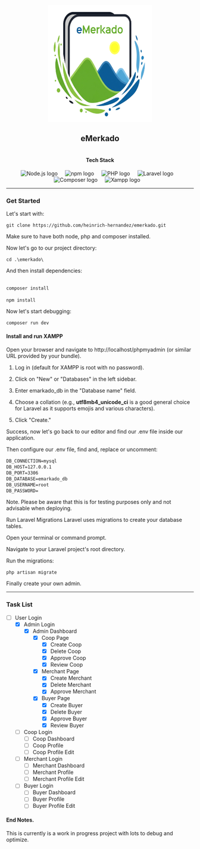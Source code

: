 <div style="display: flex; flex-direction: column; align-items: center; justify-content: center; text-align: center;">
    <div style="text-align: center;">
        <img src="https://github.com/heinrich-hernandez/emerkado/blob/main/app/icons/eMerkado.icon.png" width="280" height="314" alt="eMerkado" />
        <h2>eMerkado</h2>
    </div>
    <div style="text-align: center;">
        <h4>Tech Stack</h4>
        <div>
            <img src="https://cdn.jsdelivr.net/gh/devicons/devicon@latest/icons/nodejs/nodejs-original-wordmark.svg" height="40" alt="Node.js logo" />
            <img width="12" />
            <img src="https://cdn.jsdelivr.net/gh/devicons/devicon@latest/icons/npm/npm-original-wordmark.svg" height="40" alt="npm logo" />
            <img width="12" />
            <img src="https://cdn.jsdelivr.net/gh/devicons/devicon@latest/icons/php/php-original.svg" height="40" alt="PHP logo" />
            <img width="12" />
            <img src="https://cdn.jsdelivr.net/gh/devicons/devicon@latest/icons/laravel/laravel-original.svg" height="40" alt="Laravel logo" />
            <img width="12" />
            <img src="https://cdn.jsdelivr.net/gh/devicons/devicon@latest/icons/composer/composer-original.svg" height="40" alt="Composer logo" />
            <img width="12" />
            <img src="https://upload.wikimedia.org/wikipedia/commons/0/03/Xampp_logo.svg" height="40" alt="Xampp logo" />
            <img width="12" />
        </div>
    </div>
</div>

-----

### Get Started

Let's start with:

```shell
git clone https://github.com/heinrich-hernandez/emerkado.git
```

Make sure to have both node, php and composer installed.


Now let's go to our project directory:

```shell
cd .\emerkado\
```

And then install dependencies:

```shell

composer install

npm install
```

Now let's start debugging:

```shell
composer run dev
```

#### Install and run XAMPP

Open your browser and navigate to http://localhost/phpmyadmin (or similar URL provided by your bundle).

1. Log in (default for XAMPP is root with no password).

2. Click on "New" or "Databases" in the left sidebar.

3. Enter emarkado_db in the "Database name" field.

4. Choose a collation (e.g., <strong>utf8mb4_unicode_ci</strong> is a good general choice for Laravel as it supports emojis and various characters).

5. Click "Create."

Success, now let's go back to our editor and find our .env file inside our application.

Then configure our .env file, find and, replace or uncomment:

```mysql
DB_CONNECTION=mysql
DB_HOST=127.0.0.1
DB_PORT=3306
DB_DATABASE=emarkado_db
DB_USERNAME=root
DB_PASSWORD=
```

Note. Please be aware that this is for testing purposes only and not advisable when deploying.

Run Laravel Migrations
Laravel uses migrations to create your database tables.

Open your terminal or command prompt.

Navigate to your Laravel project's root directory.

Run the migrations:

```php
php artisan migrate
```

Finally create your own admin.


-----

### Task List

- [ ] User Login
    - [x] Admin Login
        - [x] Admin Dashboard
            - [x] Coop Page
                - [x] Create Coop
                - [x] Delete Coop 
                - [x] Approve Coop 
                - [x] Review Coop  
            - [x] Merchant Page
                - [x] Create Merchant
                - [x] Delete Merchant
                - [x] Approve Merchant
            - [x] Buyer Page
                - [x] Create Buyer
                - [x] Delete Buyer
                - [x] Approve Buyer
                - [x] Review Buyer

    - [ ] Coop Login
        - [ ] Coop Dashboard
        - [ ] Coop Profile
        - [ ] Coop Profile Edit

    - [ ] Merchant Login
        - [ ] Merchant Dashboard
        - [ ] Merchant Profile
        - [ ] Merchant Profile Edit
        
    - [ ] Buyer Login
        - [ ] Buyer Dashboard
        - [ ] Buyer Profile
        - [ ] Buyer Profile Edit

#### End Notes.
This is currently is a work in progress project with lots to debug and optimize.